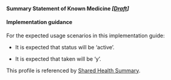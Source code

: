 #### Summary Statement of Known Medicine *[[Draft](http://hl7.org/fhir/stu3/valueset-publication-status.html)]*

#### Implementation guidance

For the expected usage scenarios in this implementation guide:

* It is expected that status will be ‘active’.

* It is expected that taken will be ‘y’.

This profile is referenced by [Shared Health Summary](StructureDefinition-composition-shs-1.html).

